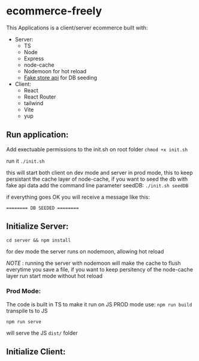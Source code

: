 # ecommerce-freely

This Applications is a client/server ecommerce built with:

- Server:
  - TS
  - Node
  - Express
  - node-cache
  - Nodemoon for hot reload
  - [Fake store api](<(https://fakestoreapi.com/products)>) for DB seeding
- Client:
  - React
  - React Router
  - tailwind
  - Vite
  - yup

## Run application:

Add exectuable permissions to the init.sh on root folder
`chmod +x init.sh`

run it
`./init.sh`

this will start both client on dev mode and server in prod mode, this to keep persistant the cache layer of node-cache, if you want to seed the db with fake api data add the command line parameter seedDB:
`./init.sh seedDB`

if everything goes OK you will receive a message like this:

`======== DB SEEDED ========`

## Initialize Server:

`cd server && npm install`

for dev mode the server runs on nodemoon, allowing hot reload

_NOTE_ : running the server with nodemoon will make the cache to flush everytime you save a file, if you want to keep persitency of the node-cache layer run start mode without hot reload

### Prod Mode:

The code is built in TS to make it run on JS PROD mode use:
`npm run build`
transpile ts to JS

`npm run serve`

will serve the JS `dist/` folder

## Initialize Client:
